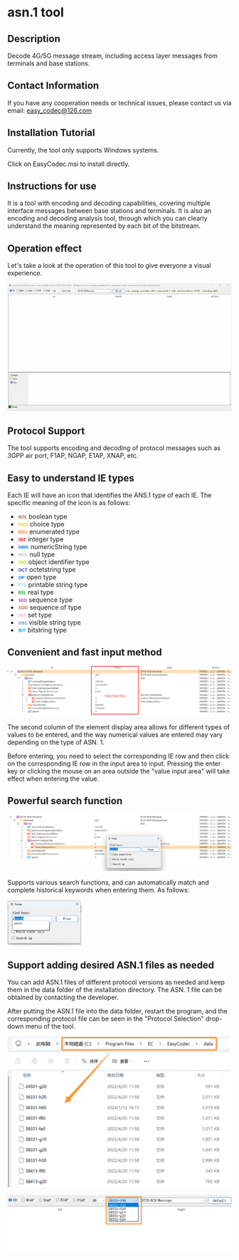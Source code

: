 # asn.1 tool

## Description
Decode 4G/5G message stream, including access layer messages from terminals and base stations.

## Contact Information

If you have any cooperation needs or technical issues, please contact us via email: easy_codec@126.com


## Installation Tutorial

Currently, the tool only supports Windows systems.

Click on EasyCodec.msi to install directly.

## Instructions for use

It is a tool with encoding and decoding capabilities, covering multiple interface messages between base stations and terminals. It is also an encoding and decoding analysis tool, through which you can clearly understand the meaning represented by each bit of the bitstream.

## Operation effect

Let's take a look at the operation of this tool to give everyone a visual experience.

![asn1-tool](./README.assets/asn1-tool.gif)

## Protocol Support

The tool supports encoding and decoding of protocol messages such as 3GPP air port, F1AP, NGAP, E1AP, XNAP, etc.

## Easy to understand IE types

Each IE will have an icon that identifies the ANS.1 type of each IE. The specific meaning of the icon is as follows:



- <img src="./README.assets/409fe1822f988397af7ab5dc7d5968e0.png" alt="img" style="zoom:10%;" />  boolean type
- <img src="./README.assets/a90aa2e2155480eaaefbe0690b97d39c.png" alt="img" style="zoom:10%;" />  choice type
- <img src="./README.assets/afed5094d06a622acf3506300d46e022.png" alt="img" style="zoom:10%;" />  enumerated type
- <img src="./README.assets/d0b5c21daad948519e01d0bf16d4c6ce.png" alt="img" style="zoom:10%;" />  integer type
- <img src="./README.assets/3dba1f5a0d81ff09e4e6523d1c02a6ef.png" alt="img" style="zoom:10%;" />  numericString type
- <img src="./README.assets/37b4b2445a7f828575c654a36ad65433.png" alt="img" style="zoom:10%;" />  null type
- <img src="./README.assets/ffdf397e7ffe0726d8de78dd1a4c152c.png" alt="img" style="zoom:10%;" />  object identifier type
- <img src="./README.assets/77d42f482e89ff7d18fba958c76c177e.png" alt="img" style="zoom:10%;" />  octetstring type
- <img src="./README.assets/3b17e2557ed053cac8f212879cf4bf08.png" alt="img" style="zoom:10%;" />  open type
- <img src="./README.assets/b6225b228448493a28d92fd73dceb149.png" alt="img" style="zoom:10%;" />  printable string type
- <img src="./README.assets/89f3a8abe75f8858e969ee36469780ee.png" alt="img" style="zoom:10%;" />  real type
- <img src="./README.assets/21c281686934a4cb5eda6cdab7f13aab.png" alt="img" style="zoom:10%;" />  sequence type
- <img src="./README.assets/2d677a352bd806aa6fb2c1fba73536ce.png" alt="img" style="zoom:10%;" />  sequence of type
- <img src="./README.assets/af6622072671bc3946ce291db92e7e48.png" alt="img" style="zoom:10%;" />  set type
- <img src="./README.assets/d4b748547aaa23d453bccf3f7cafd840.png" alt="img" style="zoom:10%;" />  visible string type
- <img src="./README.assets/fc9c443f31bcdff5b5a34165f463e777.png" alt="img" style="zoom:10%;" />  bitstring type

## Convenient and fast input method

![image-20240127231145131](./README.en.assets/image-20240127231145131.png)

The second column of the element display area allows for different types of values to be entered, and the way numerical values are entered may vary depending on the type of ASN. 1.

Before entering, you need to select the corresponding IE row and then click on the corresponding IE row in the input area to input. Pressing the enter key or clicking the mouse on an area outside the "value input area" will take effect when entering the value.

## Powerful search function

![image-20240127231315562](./README.en.assets/image-20240127231315562.png)

Supports various search functions, and can automatically match and complete historical keywords when entering them. As follows:

<img src="./README.en.assets/image-20240127231357489.png" alt="image-20240127231357489" style="zoom: 25%;" />

## Support adding desired ASN.1 files as needed

You can add ASN.1 files of different protocol versions as needed and keep them in the data folder of the installation directory. The ASN. 1 file can be obtained by contacting the developer.

After putting the ASN.1 file into the data folder, restart the program, and the corresponding protocol file can be seen in the "Protocol Selection" drop-down menu of the tool.



<img src="./README.en.assets/image-20240128003420959.png" alt="image-20240128003420959" style="zoom:50%;" />

![image-20240128003945179](./README.en.assets/image-20240128003945179.png)



